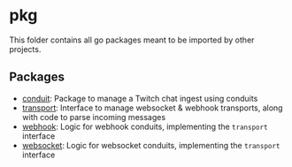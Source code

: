 # pkg
This folder contains all go packages meant to be imported by other projects.

## Packages
- [conduit](./conduit): Package to manage a Twitch chat ingest using conduits
- [transport](./transport): Interface to manage websocket & webhook transports, along with code to parse incoming messages
- [webhook](./webhook): Logic for webhook conduits, implementing the `transport` interface
- [websocket](./websocket): Logic for websocket conduits, implementing the `transport` interface
